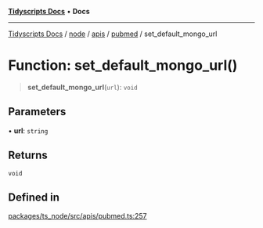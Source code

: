 [**Tidyscripts Docs**](../../../../../../../README.md) • **Docs**

***

[Tidyscripts Docs](../../../../../../../globals.md) / [node](../../../../../README.md) / [apis](../../../README.md) / [pubmed](../README.md) / set\_default\_mongo\_url

# Function: set\_default\_mongo\_url()

> **set\_default\_mongo\_url**(`url`): `void`

## Parameters

• **url**: `string`

## Returns

`void`

## Defined in

[packages/ts\_node/src/apis/pubmed.ts:257](https://github.com/sheunaluko/tidyscripts/blob/master/packages/ts_node/src/apis/pubmed.ts#L257)
